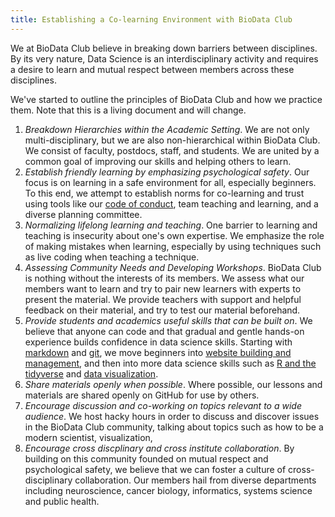 ```yaml
---
title: Establishing a Co-learning Environment with BioData Club
---
```


We at BioData Club believe in breaking down barriers between disciplines. By its very nature, Data Science is an interdisciplinary activity and requires a desire to learn and mutual respect between members across these disciplines. 

We've started to outline the principles of BioData Club and how we practice them. Note that this is a living document and will change.

1. *Breakdown Hierarchies within the Academic Setting*. We are not only multi-disciplinary, but we are also non-hierarchical within BioData Club. We consist of faculty, postdocs, staff, and students. We are united by a common goal of improving our skills and helping others to learn. 
2. *Establish friendly learning by emphasizing psychological safety*. Our focus is on learning in a safe environment for all, especially beginners. To this end, we attempt to establish norms for co-learning and trust using tools like our [code of conduct](code-of-conduct/), team teaching and learning, and a diverse planning committee.
3. *Normalizing lifelong learning and teaching*. One barrier to learning and teaching is insecurity about one's own expertise. We emphasize the role of making mistakes when learning, especially by using techniques such as live coding when teaching a technique. 
4. *Assessing Community Needs and Developing Workshops*. BioData Club is nothing without the interests of its members. We assess what our members want to learn and try to pair new learners with experts to present the material. We provide teachers with support and helpful feedback on their material, and try to test our material beforehand.
5. *Provide students and academics useful skills that can be built on*. We believe that anyone can code and that gradual and gentle hands-on experience builds confidence in data science skills. Starting with [markdown](https://github.com/laderast/magic-of-markdown) and [git](https://github.com/probinso/introduction-git), we move beginners into [website building and management](https://biodata-club.github.io/githubPagesTutorial/), and then into more data science skills such as [R and the tidyverse](https://www.datacamp.com/courses/rbootcamp) and [data visualization](https://apreshill.github.io/ohsu-biodatavis/slides.html). 
6. *Share materials openly when possible*. Where possible, our lessons and materials are shared openly on GitHub for use by others.
7. *Encourage discussion and co-working on topics relevant to a wide audience*. We host hacky hours in order to discuss and discover issues in the BioData Club community, talking about topics such as how to be a modern scientist, visualization, 
8. *Encourage cross discplinary and cross institute collaboration*. By building on this community founded on mutual respect and psychological safety, we believe that we can foster a culture of cross-disciplinary collaboration. Our members hail from diverse departments including neuroscience, cancer biology, informatics, systems science and public health. 